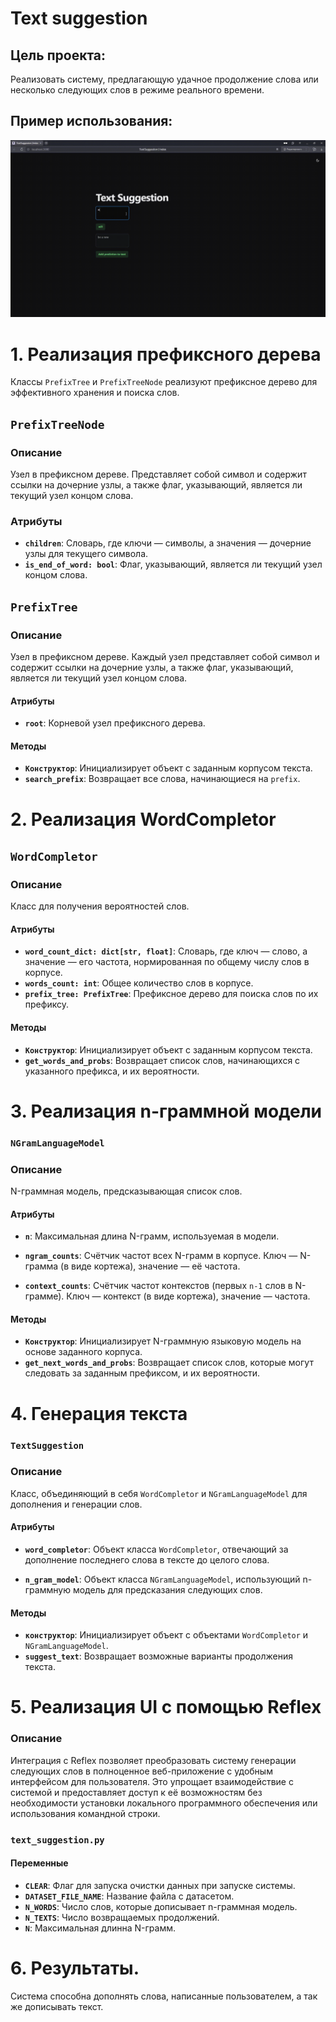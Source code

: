 # Text suggestion

## Цель проекта:

Реализовать систему, предлагающую удачное продолжение слова или несколько следующих слов в режиме реального времени.

## Пример использования:

<img src="resources/example.gif" alt="project"/>


# 1. Реализация префиксного дерева

Классы `PrefixTree` и `PrefixTreeNode` реализуют префиксное дерево для эффективного хранения и поиска слов. 

## `PrefixTreeNode`

### Описание

Узел в префиксном дереве. Представляет собой символ и содержит ссылки на дочерние узлы, а также флаг, указывающий, является ли текущий узел концом слова.

### Атрибуты

- **`children`**: Словарь, где ключи — символы, а значения — дочерние узлы для текущего символа.
- **`is_end_of_word: bool`**: Флаг, указывающий, является ли текущий узел концом слова.

## `PrefixTree`

### Описание

Узел в префиксном дереве. Каждый узел представляет собой символ и содержит ссылки на дочерние узлы, а также флаг, указывающий, является ли текущий узел концом слова.

#### **Атрибуты**

- **`root`**: Корневой узел префиксного дерева.  

#### **Методы**
- **`Конструктор`**: Инициализирует объект с заданным корпусом текста.
- **`search_prefix`**: Возвращает все слова, начинающиеся на `prefix`.

# 2. Реализация WordCompletor

## `WordCompletor`

### Описание

Класс для получения вероятностей слов.

#### **Атрибуты**

- **`word_count_dict: dict[str, float]`**: Словарь, где ключ — слово, а значение — его частота, нормированная по общему числу слов в корпусе.
- **`words_count: int`**: Общее количество слов в корпусе.
- **`prefix_tree: PrefixTree`**: Префиксное дерево для поиска слов по их префиксу.
 
#### **Методы**

- **`Конструктор`**: Инициализирует объект с заданным корпусом текста.
- **`get_words_and_probs`**: Возвращает список слов, начинающихся с указанного префикса, и их вероятности.

# 3. Реализация n-граммной модели

### `NGramLanguageModel`

### Описание

N-граммная модель, предсказывающая список слов.

#### **Атрибуты**

- **`n`**: Максимальная длина N-грамм, используемая в модели.

- **`ngram_counts`**: Счётчик частот всех N-грамм в корпусе. Ключ — N-грамма (в виде кортежа), значение — её частота.

- **`context_counts`**: Счётчик частот контекстов (первых `n-1` слов в N-грамме). Ключ — контекст (в виде кортежа), значение — частота.

#### **Методы**

- **`Конструктор`**: Инициализирует N-граммную языковую модель на основе заданного корпуса.
- **`get_next_words_and_probs`**: Возвращает список слов, которые могут следовать за заданным префиксом, и их вероятности.

# 4. Генерация текста

### `TextSuggestion`

### Описание

Класс, объединяющий в себя `WordCompletor` и `NGramLanguageModel` для дополнения и генерации слов.

#### **Атрибуты**

- **`word_completor`**: Объект класса `WordCompletor`, отвечающий за дополнение последнего слова в тексте до целого слова.

- **`n_gram_model`**: Объект класса `NGramLanguageModel`, использующий n-граммную модель для предсказания следующих слов.

#### **Методы**

- **`конструктор`**: Инициализирует объект с объектами `WordCompletor` и `NGramLanguageModel`.
- **`suggest_text`**: Возвращает возможные варианты продолжения текста.

# 5. Реализация UI с помощью Reflex

### Описание

Интеграция с Reflex позволяет преобразовать систему генерации следующих слов в полноценное веб-приложение с удобным интерфейсом для пользователя. Это упрощает взаимодействие с системой и предоставляет доступ к её возможностям без необходимости установки локального программного обеспечения или использования командной строки.

### `text_suggestion.py`

#### **Переменные**

- **`CLEAR`**: Флаг для запуска очистки данных при запуске системы.
- **`DATASET_FILE_NAME`**: Название файла с датасетом.
- **`N_WORDS`**: Число слов, которые дописывает n-граммная модель.
- **`N_TEXTS`**: Число возвращаемых продолжений.
- **`N`**: Максимальная длинна N-грамм.

# 6. Результаты.

Система способна дополнять слова, написанные пользователем, а так же дописывать текст.





